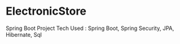 # ElectronicStore
Spring Boot Project
Tech Used : 
Spring Boot, Spring Security, JPA, Hibernate, Sql
